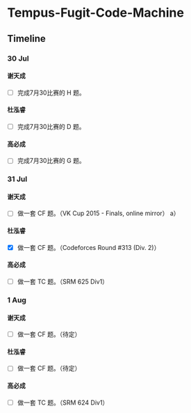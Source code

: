 #  Tempus-Fugit-Code-Machine

## Timeline

### 30 Jul

#### 谢天成
- [ ] 完成7月30比赛的 H 题。

#### 杜泓睿
- [ ] 完成7月30比赛的 D 题。

#### 高必成
- [ ] 完成7月30比赛的 G 题。

### 31 Jul

#### 谢天成
- [ ] 做一套 CF 题。（VK Cup 2015 - Finals, online mirror）
a）

#### 杜泓睿
- [x] 做一套 CF 题。（Codeforces Round #313 (Div. 2)）

#### 高必成
- [ ] 做一套 TC 题。（SRM 625 Div1）

### 1 Aug

#### 谢天成
- [ ] 做一套 CF 题。（待定）

#### 杜泓睿
- [ ] 做一套 CF 题。（待定）

#### 高必成
- [ ] 做一套 TC 题。（SRM 624 Div1）
